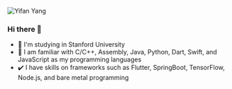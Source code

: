 ![Yifan Yang](https://github-profile-summary-cards.vercel.app/api/cards/profile-details?username=EthanGeekFan&theme=nord_bright)


### Hi there 👋


- 🚀 I'm studying in Stanford University
- 🔨 I am familiar with C/C++, Assembly, Java, Python, Dart, Swift, and JavaScript as my programming languages
- ✔️ I have skills on frameworks such as Flutter, SpringBoot, TensorFlow, Node.js, and bare metal programming




<!--
**EthanGeekFan/EthanGeekFan** is a ✨ _special_ ✨ repository because its `README.md` (this file) appears on your GitHub profile.

- 🌱 I’m currently learning JavaScript, GraphQL, and Flutter to build my own app for my school community

Here are some ideas to get you started:

- 🔭 I’m currently working on ...
- 🌱 I’m currently learning ...
- 👯 I’m looking to collaborate on ...
- 🤔 I’m looking for help with ...
- 💬 Ask me about ...
- 📫 How to reach me: ...
- 😄 Pronouns: ...
- ⚡ Fun fact: ...
-->
